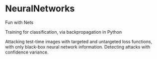# NeuralNetworks
Fun with Nets

Training for classification, via backpropagation in Python

Attacking test-time images with targeted and untargeted loss functions, with only black-box neural network information. Detecting attacks with confidence variance.
